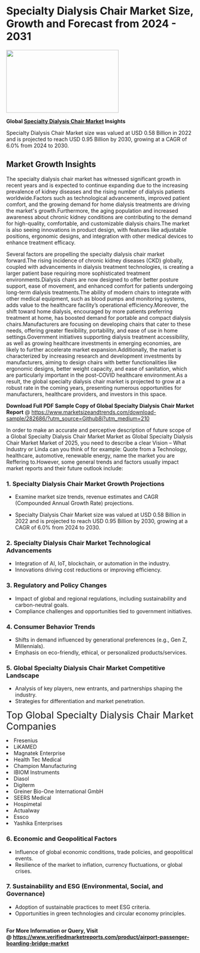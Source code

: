 <H1>Specialty Dialysis Chair Market Size, Growth and Forecast from 2024 - 2031</H1><img class="aligncenter size-medium wp-image-584254" src="https://thirdeyenews.in/wp-content/uploads/2024/09/Global-Market-Research-300x168.jpeg" alt="" width="300" height="168" /><p><strong>Global&nbsp;<a href="https://www.marketsizeandtrends.com/download-sample/282686/?utm_source=Github8j?utm_medium=210">Specialty Dialysis Chair Market</a> Insights</strong></p><p>Specialty Dialysis Chair Market size was valued at USD 0.58 Billion in 2022 and is projected to reach USD 0.95 Billion by 2030, growing at a CAGR of 6.0% from 2024 to 2030.</p><p><h2>Market Growth Insights</h2> <p>The specialty dialysis chair market has witnessed significant growth in recent years and is expected to continue expanding due to the increasing prevalence of kidney diseases and the rising number of dialysis patients worldwide.Factors such as technological advancements, improved patient comfort, and the growing demand for home dialysis treatments are driving the market's growth.Furthermore, the aging population and increased awareness about chronic kidney conditions are contributing to the demand for high-quality, comfortable, and customizable dialysis chairs.The market is also seeing innovations in product design, with features like adjustable positions, ergonomic designs, and integration with other medical devices to enhance treatment efficacy.</p> <p>Several factors are propelling the specialty dialysis chair market forward.The rising incidence of chronic kidney diseases (CKD) globally, coupled with advancements in dialysis treatment technologies, is creating a larger patient base requiring more sophisticated treatment environments.Dialysis chairs are now designed to offer better posture support, ease of movement, and enhanced comfort for patients undergoing long-term dialysis treatments.The ability of modern chairs to integrate with other medical equipment, such as blood pumps and monitoring systems, adds value to the healthcare facility’s operational efficiency.Moreover, the shift toward home dialysis, encouraged by more patients preferring treatment at home, has boosted demand for portable and compact dialysis chairs.Manufacturers are focusing on developing chairs that cater to these needs, offering greater flexibility, portability, and ease of use in home settings.Government initiatives supporting dialysis treatment accessibility, as well as growing healthcare investments in emerging economies, are likely to further accelerate market expansion.Additionally, the market is characterized by increasing research and development investments by manufacturers, aiming to design chairs with better functionalities like ergonomic designs, better weight capacity, and ease of sanitation, which are particularly important in the post-COVID healthcare environment.As a result, the global specialty dialysis chair market is projected to grow at a robust rate in the coming years, presenting numerous opportunities for manufacturers, healthcare providers, and investors in this space.<p><span class=""><strong>Download Full PDF Sample Copy of Global Specialty Dialysis Chair Market Report</strong> @ <a href="https://www.marketsizeandtrends.com/download-sample/282686/?utm_source=Github8j?utm_medium=210" target="_blank">https://www.marketsizeandtrends.com/download-sample/282686/?utm_source=Github8j?utm_medium=210</a></span></p><p>In order to make an accurate and perceptive description of future scope of a Global&nbsp;Specialty Dialysis Chair Market Market as Global&nbsp;Specialty Dialysis Chair Market Market of 2025, you need to describe a clear Vision &ndash; What Industry or Linda can you think of for example: Quote from a Technology, healthcare, automotive, renewable energy, name the market you are Reffering to.However, some general trends and factors usually impact market reports and their future outlook include:</p><h3>1.&nbsp;<strong>Specialty Dialysis Chair Market Growth Projections</strong></h3><ul><li>Examine market size trends, revenue estimates and CAGR (Compounded Annual Growth Rate) projections.</li><li><p>Specialty Dialysis Chair Market size was valued at USD 0.58 Billion in 2022 and is projected to reach USD 0.95 Billion by 2030, growing at a CAGR of 6.0% from 2024 to 2030.</p></li></ul><h3>2.&nbsp;<strong>Specialty Dialysis Chair Market Technological Advancements</strong></h3><ul><li>Integration of AI, IoT, blockchain, or automation in the industry.</li><li>Innovations driving cost reductions or improving efficiency.</li></ul><h3>3.&nbsp;<strong>Regulatory and Policy Changes</strong></h3><ul><li>Impact of global and regional regulations, including sustainability and carbon-neutral goals.</li><li>Compliance challenges and opportunities tied to government initiatives.</li></ul><h3>4.&nbsp;<strong>Consumer Behavior Trends</strong></h3><ul><li>Shifts in demand influenced by generational preferences (e.g., Gen Z, Millennials).</li><li>Emphasis on eco-friendly, ethical, or personalized products/services.</li></ul><h3>5.&nbsp;<strong>Global Specialty Dialysis Chair Market Competitive Landscape</strong></h3><ul><li>Analysis of key players, new entrants, and partnerships shaping the industry.</li><li>Strategies for differentiation and market penetration.</li></ul><p data-pm-slice="1 1 []"><span style="color: inherit; font-family: inherit; font-size: 25px;">Top Global Specialty Dialysis Chair Market Companies</span></p><div class="" data-test-id=""><p><li>Fresenius</li><li> LiKAMED</li><li> Magnatek Enterprise</li><li> Health Tec Medical</li><li> Champion Manufacturing</li><li> IBIOM Instruments</li><li> Diasol</li><li> Digiterm</li><li> Greiner Bio-One International GmbH</li><li> SEERS Medical</li><li> Hospimetal</li><li> Actualway</li><li> Essco</li><li> Yashika Enterprises</li></p></div><h3>6.&nbsp;<strong>Economic and Geopolitical Factors</strong></h3><ul><li>Influence of global economic conditions, trade policies, and geopolitical events.</li><li>Resilience of the market to inflation, currency fluctuations, or global crises.</li></ul><h3>7.&nbsp;<strong>Sustainability and ESG (Environmental, Social, and Governance)</strong></h3><ul><li>Adoption of sustainable practices to meet ESG criteria.</li><li>Opportunities in green technologies and circular economy principles.</li></ul><h2><strong style="font-size: 14px;">For More Information or Query, Visit @&nbsp;</strong><a style="background-color: #ffffff; font-size: 14px;" href="https://www.marketsizeandtrends.com/report/specialty-dialysis-chair-market/" target="_blank">https://www.verifiedmarketreports.com/product/airport-passenger-boarding-bridge-market</a></h2>